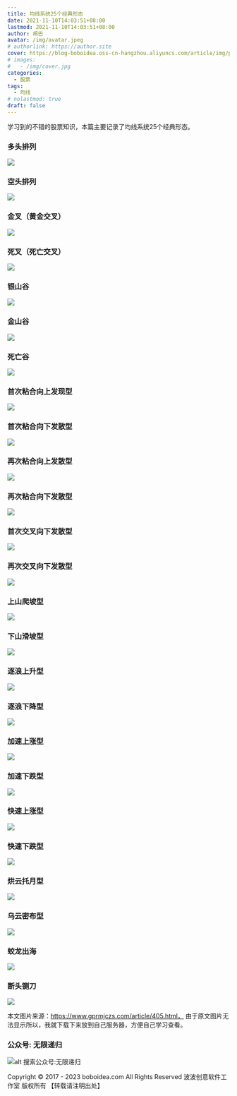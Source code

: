 ```yaml
---
title: 均线系统25个经典形态
date: 2021-11-10T14:03:51+08:00
lastmod: 2021-11-10T14:03:51+08:00
author: 胡巴
avatar: /img/avatar.jpeg
# authorlink: https://author.site
cover: https://blog-boboidea.oss-cn-hangzhou.aliyuncs.com/article/img/posts/hzw8.jpeg
# images:
#   - /img/cover.jpg
categories:
  - 股票
tags:
  - 均线
# nolastmod: true
draft: false
---
```


学习到的不错的股票知识，本篇主要记录了均线系统25个经典形态。

<!--more-->

### 多头排列
![](/img/posts/gp_xt_01_dt.jpeg)

### 空头排列
![](/img/posts/gp_xt_02_kt.jpeg)

### 金叉（黄金交叉）
![](/img/posts/gp_xt_03_jc.jpeg)

### 死叉（死亡交叉）
![](/img/posts/gp_xt_04_sx.jpeg)

### 银山谷
![](/img/posts/gp_xt_05_ysg.jpeg)

### 金山谷
![](/img/posts/gp_xt_06_jsg.jpeg)

### 死亡谷
![](/img/posts/gp_xt_07_ssg.jpeg)

### 首次粘合向上发现型
![](/img/posts/gp_xt_08_nhxs.jpeg)

### 首次粘合向下发散型
![](/img/posts/gp_xt_09_nhxx.jpeg)

### 再次粘合向上发散型
![](/img/posts/gp_xt_10_zcnhxs.jpeg)

### 再次粘合向下发散型
![](/img/posts/gp_xt_11_zcnhxx.jpeg)

### 首次交叉向下发散型
![](/img/posts/gp_xt_12_jcxxfs.jpeg)

### 再次交叉向下发散型
![](/img/posts/gp_xt_13_zcjcxxfs.jpeg)

### 上山爬坡型
![](/img/posts/gp_xt_14_ssppx.jpeg)

### 下山滑坡型
![](/img/posts/gp_xt_15_xshpx.jpeg)

### 逐浪上升型
![](/img/posts/gp_xt_16_zlss.jpeg)

### 逐浪下降型
![](/img/posts/gp_xt_17_zlxj.jpeg)

### 加速上涨型
![](/img/posts/gp_xt_18_jssz.jpeg)

### 加速下跌型
![](/img/posts/gp_xt_19_jsxd.jpeg)

### 快速上涨型
![](/img/posts/gp_xt_20_kssz.jpeg)

### 快速下跌型
![](/img/posts/gp_xt_21_ksxd.jpeg)

### 烘云托月型
![](/img/posts/gp_xt_22_hyty.jpeg)

### 乌云密布型
![](/img/posts/gp_xt_23_wymb.jpeg)

### 蛟龙出海
![](/img/posts/gp_xt_24_jlch.jpeg)

### 断头铡刀
![](/img/posts/gp_xt_25_cttd.jpeg)

本文图片来源：https://www.gprmjczs.com/article/405.html， 由于原文图片无法显示所以，我就下载下来放到自己服务器，方便自己学习查看。

<!--qr_code-->

### 公众号: 无限递归

![alt 搜索公众号:无限递归](https://blog-boboidea.oss-cn-hangzhou.aliyuncs.com/article/img/gongzhonghao.jpeg "无限递归")

<!--declare-declare-->

Copyright &copy; 2017 - 2023 boboidea.com All Rights Reserved 波波创意软件工作室 版权所有 【转载请注明出处】

